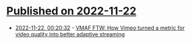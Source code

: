 # [Published on 2022-11-22](index.md)

* [2022-11-22, 00:20:32](https://lobste.rs/s/0ofqxe/vmaf_ftw_how_vimeo_turned_metric_for_video) - [VMAF FTW: How Vimeo turned a metric for video quality into better adaptive streaming](https://medium.com/vimeo-engineering-blog/vmaf-ftw-67c154424c0c)
